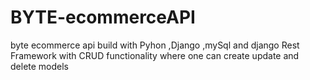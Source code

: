# BYTE-ecommerceAPI
byte ecommerce api build with Pyhon ,Django ,mySql and django Rest Framework
with CRUD functionality where one can create update and delete models

